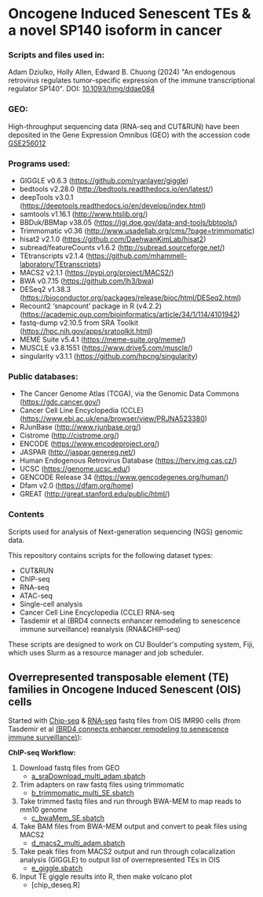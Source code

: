 # Oncogene Induced Senescent TEs & a novel SP140 isoform in cancer

### Scripts and files used in:

Adam Dziulko, Holly Allen, Edward B. Chuong (2024) "An endogenous retrovirus regulates tumor-specific expression of the immune transcriptional regulator SP140".
DOI: [10.1093/hmg/ddae084](https://academic.oup.com/hmg/advance-article/doi/10.1093/hmg/ddae084/7673981)

### GEO:
High-throughput sequencing data (RNA-seq and CUT&RUN) have been deposited in the Gene Expression Omnibus (GEO) with the accession code [GSE256012](https://www.ncbi.nlm.nih.gov/geo/query/acc.cgi?acc=GSE256012)

### Programs used:
- GIGGLE v0.6.3 (https://github.com/ryanlayer/giggle)
- bedtools v2.28.0 (http://bedtools.readthedocs.io/en/latest/)
- deepTools v3.0.1 (https://deeptools.readthedocs.io/en/develop/index.html)
- samtools v1.16.1 (http://www.htslib.org/)
- BBDuk/BBMap v38.05 (https://jgi.doe.gov/data-and-tools/bbtools/)
- Trimmomatic v0.36 (http://www.usadellab.org/cms/?page=trimmomatic)
- hisat2 v2.1.0 (https://github.com/DaehwanKimLab/hisat2)
- subread/featureCounts v1.6.2 (http://subread.sourceforge.net/)
- TEtranscripts v2.1.4 (https://github.com/mhammell-laboratory/TEtranscripts)
- MACS2 v2.1.1 (https://pypi.org/project/MACS2/)
- BWA v0.7.15 (https://github.com/lh3/bwa)
- DESeq2 v1.38.3 (https://bioconductor.org/packages/release/bioc/html/DESeq2.html)
- Recount2 ‘snapcount’ package in R (v4.2.2) (https://academic.oup.com/bioinformatics/article/34/1/114/4101942)
- fastq-dump v2.10.5 from SRA Toolkit (https://hpc.nih.gov/apps/sratoolkit.html)
- MEME Suite v5.4.1 (https://meme-suite.org/meme/)
- MUSCLE v3.8.1551 (https://www.drive5.com/muscle/)
- singularity v3.1.1 (https://github.com/hpcng/singularity)

### Public databases:
- The Cancer Genome Atlas (TCGA), via the Genomic Data Commons (https://gdc.cancer.gov/)
- Cancer Cell Line Encyclopedia (CCLE) (https://www.ebi.ac.uk/ena/browser/view/PRJNA523380)
- RJunBase (http://www.rjunbase.org/)
- Cistrome (http://cistrome.org/)
- ENCODE (https://www.encodeproject.org/)
- JASPAR (http://jaspar.genereg.net/)
- Human Endogenous Retrovirus Database (https://herv.img.cas.cz/)
- UCSC (https://genome.ucsc.edu/)
- GENCODE Release 34 (https://www.gencodegenes.org/human/)
- Dfam v2.0 (https://dfam.org/home)
- GREAT  (http://great.stanford.edu/public/html/)

### Contents
Scripts used for analysis of Next-generation sequencing (NGS) genomic data.

This repository contains scripts for the following dataset types:

- CUT&RUN
- ChIP-seq
- RNA-seq
- ATAC-seq
- Single-cell analysis
- Cancer Cell Line Encyclopedia (CCLE) RNA-seq
- Tasdemir et al (BRD4 connects enhancer remodeling to senescence immune surveillance) reanalysis (RNA&CHIP-seq)

These scripts are designed to work on CU Boulder's computing system, Fiji, which uses Slurm as a resource manager and job scheduler.

## Overrepresented transposable element (TE) families in Oncogene Induced Senescent (OIS) cells
Started with [Chip-seq](https://www.ncbi.nlm.nih.gov/geo/query/acc.cgi?acc=GSE74238) & [RNA-seq](https://www.ncbi.nlm.nih.gov/geo/query/acc.cgi?acc=GSE74324) fastq files from OIS IMR90 cells (from Tasdemir et al [(BRD4 connects enhancer remodeling to senescence immune surveillance)](https://aacrjournals.org/cancerdiscovery/article/6/6/612/5661/BRD4-Connects-Enhancer-Remodeling-to-Senescence)):

**ChIP-seq Workflow:**
1) Download fastq files from GEO
    - [a_sraDownload_multi_adam.sbatch](BRD4_RNA&CHIP-seq/a_sraDownload_multi_adam.sbatch)
2)  Trim adapters on raw fastq files using trimmomatic
    - [b_trimmomatic_multi_SE.sbatch](BRD4_RNA&CHIP-seq/b_trimmomatic_multi_SE.sbatch)
3) Take trimmed fastq files and run through BWA-MEM to map reads to mm10 genome 
    - [c_bwaMem_SE.sbatch](BRD4_RNA&CHIP-seq/c_bwaMem_SE.sbatch)
4) Take BAM files from BWA-MEM output and convert to peak files using MACS2
   - [d_macs2_multi_adam.sbatch](BRD4_RNA&CHIP-seq/d_macs2_multi_adam.sbatch)
5) Take peak files from MACS2 output and run through colacalization analysis (GIGGLE) to output list of overrepresented TEs in OIS
   - [e_giggle.sbatch](BRD4_RNA&CHIP-seq/e_giggle.sbatch)
6) Input TE giggle results into R, then make volcano plot
   - [chip_deseq.R]
